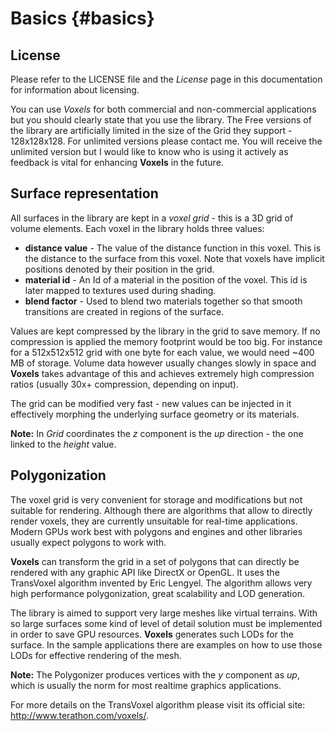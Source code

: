 Basics {#basics}
===========

## License

Please refer to the LICENSE file and the *License* page in this documentation for information about licensing.

You can use *Voxels* for both commercial and non-commercial applications but you should clearly state 
that you use the library. The Free versions of the library are artificially limited in the size of the Grid they support - 
128x128x128. For unlimited versions please contact me. You will receive the unlimited version but I would like to 
know who is using it actively as feedback is vital for enhancing **Voxels** in the future.

## Surface representation

All surfaces in the library are kept in a *voxel grid* - this is a 3D grid of volume elements. Each voxel in the library holds
three values:

- **distance value** - The value of the distance function in this voxel. This is the distance to the surface from this voxel. 
Note that voxels have implicit positions denoted by their position in the grid.
- **material id** - An Id of a material in the position of the voxel. This id is later mapped to textures used during shading.
- **blend factor** - Used to blend two materials together so that smooth transitions are created in regions of the surface.

Values are kept compressed by the library in the grid to save memory. If no compression is applied the memory footprint would 
be too big. For instance for a 512x512x512 grid with one byte for each value, we would need ~400 MB of storage.
Volume data however usually changes slowly in space and **Voxels** takes advantage of this and achieves extremely high compression 
ratios (usually 30x+ compression, depending on input).

The grid can be modified very fast - new values can be injected in it effectively morphing the underlying surface geometry or its materials.

**Note:** In *Grid* coordinates the *z* component is the *up* direction - the one linked to the *height* value.

## Polygonization

The voxel grid is very convenient for storage and modifications but not suitable for rendering. Although there are algorithms that allow to 
directly render voxels, they are currently unsuitable for real-time applications. Modern GPUs work best with polygons and engines and other libraries 
usually expect polygons to work with.

**Voxels** can transform the grid in a set of polygons that can directly be rendered with any graphic API like DirectX or OpenGL. It uses the 
TransVoxel algorithm invented by Eric Lengyel. The algorithm allows very high performance polygonization, great scalability and LOD generation.

The library is aimed to support very large meshes like virtual terrains. With so large surfaces some kind of level of detail solution must be implemented 
in order to save GPU resources. **Voxels** generates such LODs for the surface. In the sample applications there are examples on how to use those 
LODs for effective rendering of the mesh.

**Note:** The Polygonizer produces vertices with the *y* component as *up*, which is usually the norm for most realtime graphics applications.

For more details on the TransVoxel algorithm please visit its official site: http://www.terathon.com/voxels/. 
